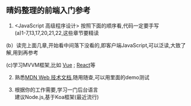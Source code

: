 ## 晴妈整理的前端入门参考

1. <JavaScript 高级程序设计> 按照下面的顺序看,代码一定要手写  
  (a)1-7,13,17,20,21,22,这些章节要精读 
  
(b）读完上面几章,开始看中间落下没看的,即客户端JavaScript,可以泛读,大致了解,用到再参考  
  
(c)学习MVVM框架,比如 [Vue](https://cn.vuejs.org/v2/guide/) ; [React](https://reactjs.org/)等  
  
2. 熟悉[MDN Web 技术文档](https://developer.mozilla.org/zh-CN/),随用随查,可以用里面的demo测试   

3. 根据你的工作需要,学习一门后台语言     
   建议Node.js,基于Koa框架(最近流行)  
  
